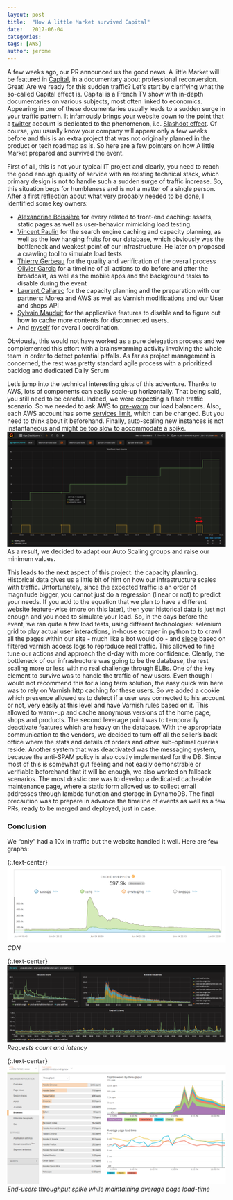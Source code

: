 ```yaml
---
layout: post
title:  "How A little Market survived Capital"
date:   2017-06-04
categories:
tags: [AWS]
author: jerome
---
```


A few weeks ago, our PR announced us the good news. A little Market will be featured in [Capital](http://www.6play.fr/capital-p_860), in a documentary about professional reconversion. Great! Are we ready for this sudden traffic? Let’s start by clarifying what the so-called Capital effect is. Capital is a French TV show with in-depth documentaries on various subjects, most often linked to economics. Appearing in one of these documentaries usually leads to a sudden surge in your traffic pattern. It infamously brings your website down to the point that a [twitter](https://twitter.com/effetcapital) account is dedicated to the phenomenon, i.e. [Slashdot effect](https://en.wikipedia.org/wiki/Slashdot_effect). Of course, you usually know your company will appear only a few weeks before and this is an extra project that was not originally planned in the product or tech roadmap as is. So here are a few pointers on how A little Market prepared and survived the event.
 
First of all, this is not your typical IT project and clearly, you need to reach the good enough quality of service with an existing technical stack, which primary design is not to handle such a sudden surge of traffic increase. So, this situation begs for humbleness and is not a matter of a single person. After a first reflection about what very probably needed to be done, I identified some key owners:  

* [Alexandrine Boissière](https://www.linkedin.com/in/theasta/) for every related to front-end caching: assets, static pages as well as user-behavior mimicking load testing.
* [Vincent Paulin](https://fr.linkedin.com/in/vincentpaulin24) for the search engine caching and capacity planning, as well as the low hanging fruits for our database, which obviously was the bottleneck and weakest point of our infrastructure. He later on proposed a crawling tool to simulate load tests
* [Thierry Gerbeau](https://www.linkedin.com/in/thierry-gerbeau-b3b32021) for the quality and verification of the overall process
[Olivier Garcia](https://www.linkedin.com/in/0livier/) for a timeline of all actions to do before and after the broadcast, as well as the mobile apps and the background tasks to disable during the event
* [Laurent Callarec](https://www.linkedin.com/in/laurent-callarec-92104483/) for the capacity planning and the preparation with our partners: Morea and AWS as well as Varnish modifications and our User and shops API
* [Sylvain Mauduit](https://www.linkedin.com/in/sylvainmauduit/) for the applicative features to disable and to figure out how to cache more contents for disconnected users.
* And [myself](https://www.linkedin.com/in/jeromedecq/) for overall coordination.

Obviously, this would not have worked as a pure delegation process and we complemented this effort with a brainswarming activity involving the whole team in order to detect potential pitfalls. As far as project management is concerned, the rest was pretty standard agile process with a prioritized backlog and dedicated Daily Scrum
 
Let’s jump into the technical interesting gists of this adventure. Thanks to AWS, lots of components can easily scale-up horizontally. That being said, you still need to be careful. Indeed, we were expecting a flash traffic scenario. So we needed to ask AWS to [pre-warm](https://aws.amazon.com/articles/1636185810492479#pre-warming) our load balancers. Also, each AWS account has some [services limit](http://docs.aws.amazon.com/general/latest/gr/aws_service_limits.html), which can be changed. But you need to think about it beforehand. Finally, auto-scaling new instances is not instantaneous and might be too slow to accommodate a spike. 
![Autoscale speed](/assets/capital2017/image3.png)
As a result, we decided to adapt our Auto Scaling groups and raise our minimum values.
 
This leads to the next aspect of this project: the capacity planning. Historical data gives us a little bit of hint on how our infrastructure scales with traffic. Unfortunately, since the expected traffic is an order of magnitude bigger, you cannot just do a regression (linear or not) to predict your needs. If you add to the equation that we plan to have a different website feature-wise (more on this later), then your historical data is just not enough and you need to simulate your load. So, in the days before the event, we ran quite a few load tests, using different technologies: selenium grid to play actual user interactions, in-house scraper in python to to crawl all the pages within our site - much like a bot would do -  and [siege](https://github.com/JoeDog/siege) based on filtered varnish access logs to reproduce real traffic. This allowed to fine tune our actions and approach the d-day with more confidence.
Clearly, the bottleneck of our infrastructure was going to be the database, the rest scaling more or less with no real challenge through ELBs. One of the key element to survive was to handle the traffic of new users. Even though I would not recommend this for a long term solution, the easy quick win here was to rely on Varnish http caching for these users. So we added a cookie which presence allowed us to detect if a user was connected to his account or not, very easily at this level and have Varnish rules based on it. This allowed to warm-up and cache anonymous versions of the home page, shops and products.
The second leverage point was to temporarily deactivate features which are heavy on the database. With the appropriate communication to the vendors, we decided to turn off all the seller’s back office where the stats and details of orders and other sub-optimal queries reside. Another system that was deactivated was the messaging system, because the anti-SPAM policy is also costly implemented for the DB.
Since most of this is somewhat gut feeling and not easily demonstrable or verifiable beforehand that it will be enough, we also worked on fallback scenarios. The most drastic one was to develop a dedicated cacheable maintenance page, where a static form allowed us to collect email addresses through lambda function and storage in DynamoDB.
The final precaution was to prepare in advance the timeline of events as well as a few PRs, ready to be merged and deployed, just in case.
 
### Conclusion

We “only” had a 10x in traffic but the website handled it well. Here are few graphs:

{:.text-center}
![CDN](/assets/capital2017/image2.png)
*CDN*

{:.text-center}
![Requests count and latency](/assets/capital2017/image4.png) 
*Requests count and latency*

{:.text-center}
![End-users throughput spike while maintaining average page load-time](/assets/capital2017/image1.png) 
*End-users throughput spike while maintaining average page load-time*
